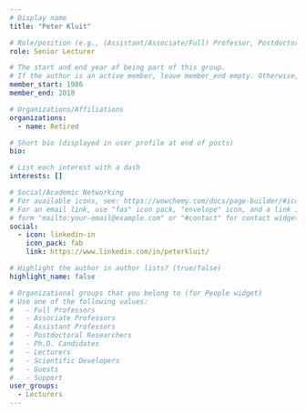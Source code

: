 ```yaml
---
# Display name
title: "Peter Kluit"

# Role/position (e.g., (Assistant/Associate/Full) Professor, Postdoctoral Researchers, Ph.D. Candidate)
role: Senior Lecturer

# The start and end year of being part of this group.
# If the author is an active member, leave member_end empty. Otherwise, fill in.
member_start: 1986
member_end: 2010

# Organizations/Affiliations
organizations:
  - name: Retired

# Short bio (displayed in user profile at end of posts)
bio:

# List each interest with a dash
interests: []

# Social/Academic Networking
# For available icons, see: https://wowchemy.com/docs/page-builder/#icons
# For an email link, use "fas" icon pack, "envelope" icon, and a link in the
# form "mailto:your-email@example.com" or "#contact" for contact widget.
social:
  - icon: linkedin-in
    icon_pack: fab
    link: https://www.linkedin.com/in/peterkluit/

# Highlight the author in author lists? (true/false)
highlight_name: false

# Organizational groups that you belong to (for People widget)
# Use one of the following values: 
#   - Full Professors
#   - Associate Professors
#   - Assistant Professors
#   - Postdoctoral Researchers
#   - Ph.D. Candidates
#   - Lecturers
#   - Scientific Developers
#   - Guests
#   - Support
user_groups:
  - Lecturers
---
```

